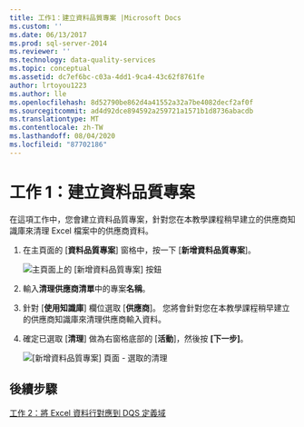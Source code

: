 ```yaml
---
title: 工作1：建立資料品質專案 |Microsoft Docs
ms.custom: ''
ms.date: 06/13/2017
ms.prod: sql-server-2014
ms.reviewer: ''
ms.technology: data-quality-services
ms.topic: conceptual
ms.assetid: dc7ef6bc-c03a-4dd1-9ca4-43c62f8761fe
author: lrtoyou1223
ms.author: lle
ms.openlocfilehash: 8d52790be862d4a41552a32a7be4082decf2af0f
ms.sourcegitcommit: ad4d92dce894592a259721a1571b1d8736abacdb
ms.translationtype: MT
ms.contentlocale: zh-TW
ms.lasthandoff: 08/04/2020
ms.locfileid: "87702186"
---
```

# <a name="task-1-creating-a-data-quality-project"></a>工作 1：建立資料品質專案
  在這項工作中，您會建立資料品質專案，針對您在本教學課程稍早建立的供應商知識庫來清理 Excel 檔案中的供應商資料。

1.  在主頁面的 [**資料品質專案**] 窗格中，按一下 [**新增資料品質專案**]。

     ![主頁面上的 [新增資料品質專案] 按鈕](../../2014/tutorials/media/et-creatingadataqualityproject-01.jpg "主頁面上的 [新增資料品質專案] 按鈕")

2.  輸入**清理供應商清單**中的專案**名稱**。

3.  針對 [**使用知識庫**] 欄位選取 [**供應商**]。 您將會針對您在本教學課程稍早建立的供應商知識庫來清理供應商輸入資料。

4.  確定已選取 [**清理**] 做為右窗格底部的 [**活動**]，然後按 **[下一步]**。

     ![[新增資料品質專案] 頁面 - 選取的清理](../../2014/tutorials/media/et-creatingadataqualityproject-02.jpg "[新增資料品質專案] 頁面 - 選取的清理")

## <a name="next-step"></a>後續步驟
 [工作 2：將 Excel 資料行對應到 DQS 定義域](../../2014/tutorials/task-2-mapping-excel-columns-to-dqs-domains.md)


